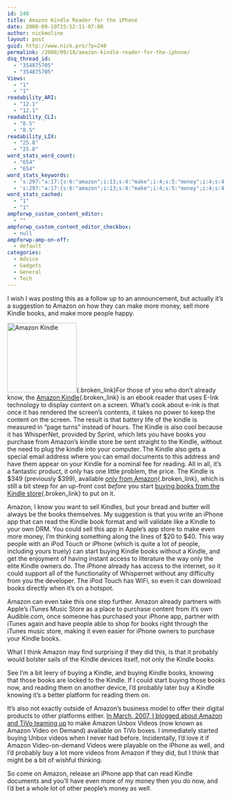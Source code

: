 ```yaml
---
id: 240
title: Amazon Kindle Reader for the iPhone
date: 2008-09-10T15:52:11-07:00
author: nickmoline
layout: post
guid: http://www.nick.pro/?p=240
permalink: /2008/09/10/amazon-kindle-reader-for-the-iphone/
dsq_thread_id:
  - "354875705"
  - "354875705"
Views:
  - "1"
  - "1"
readability_ARI:
  - "12.1"
  - "12.1"
readability_CLI:
  - "8.5"
  - "8.5"
readability_LIX:
  - "25.8"
  - "25.8"
word_stats_word_count:
  - "654"
  - "654"
word_stats_keywords:
  - 's:297:"a:17:{s:6:"amazon";i:13;s:4:"make";i:4;s:5:"money";i:4;s:4:"sell";i:3;s:6:"kindle";i:24;s:5:"books";i:12;s:6:"people";i:4;s:7:"content";i:3;s:8:"purchase";i:3;s:5:"store";i:5;s:7:"reading";i:3;s:5:"start";i:3;s:6:"buying";i:6;s:6:"iphone";i:7;s:6:"itunes";i:3;s:8:"probably";i:3;s:6:"videos";i:4;}";'
  - 's:297:"a:17:{s:6:"amazon";i:13;s:4:"make";i:4;s:5:"money";i:4;s:4:"sell";i:3;s:6:"kindle";i:24;s:5:"books";i:12;s:6:"people";i:4;s:7:"content";i:3;s:8:"purchase";i:3;s:5:"store";i:5;s:7:"reading";i:3;s:5:"start";i:3;s:6:"buying";i:6;s:6:"iphone";i:7;s:6:"itunes";i:3;s:8:"probably";i:3;s:6:"videos";i:4;}";'
word_stats_cached:
  - "1"
  - "1"
ampforwp_custom_content_editor:
  - ""
ampforwp_custom_content_editor_checkbox:
  - null
ampforwp-amp-on-off:
  - default
categories:
  - Advice
  - Gadgets
  - General
  - Tech
---
```

I wish I was posting this as a follow up to an announcement, but actually it&#8217;s a suggestion to Amazon on how they can make more money, sell more Kindle books, and make more people happy.

[<img src="https://i1.wp.com/ecx.images-amazon.com/images/I/41mLdDed4ML._SL160_.jpg" title="Amazon Kindle" alt="Amazon Kindle" class="alignleft" width="160" height="160" data-recalc-dims="1" />](http://www.amazon.com/Kindle-Amazons-Wireless-Reading-Device/dp/B000FI73MA%3FSubscriptionId%3D1XFK01HK9NZWGPENWGG2%26tag%3Dnickdotpro-20%26linkCode%3Dxm2%26camp%3D2025%26creative%3D165953%26creativeASIN%3DB000FI73MA){.broken_link}For those of you who don&#8217;t already know, the [Amazon Kindle](http://www.amazon.com/Kindle-Amazons-Wireless-Reading-Device/dp/B000FI73MA%3FSubscriptionId%3D1XFK01HK9NZWGPENWGG2%26tag%3Dnickdotpro-20%26linkCode%3Dxm2%26camp%3D2025%26creative%3D165953%26creativeASIN%3DB000FI73MA){.broken_link} is an ebook reader that uses E-Ink technology to display content on a screen. What&#8217;s cook about e-ink is that once it has rendered the screen&#8217;s contents, it takes no power to keep the content on the screen. The result is that battery life of the kindle is measured in &#8220;page turns&#8221; instead of hours. The Kindle is also cool because it has WhisperNet, provided by Sprint, which lets you have books you purchase from Amazon&#8217;s kindle store be sent straight to the Kindle, without the need to plug the kindle into your computer. The Kindle also gets a special email address where you can email documents to this address and have them appear on your Kindle for a nominal fee for reading. All in all, it&#8217;s a fantastic product, it only has one little problem, the price. The Kindle is $349 (previously $399), available [only from Amazon](http://www.amazon.com/Kindle-Amazons-Wireless-Reading-Device/dp/B000FI73MA%3FSubscriptionId%3D1XFK01HK9NZWGPENWGG2%26tag%3Dnickdotpro-20%26linkCode%3Dxm2%26camp%3D2025%26creative%3D165953%26creativeASIN%3DB000FI73MA){.broken_link}, which is still a bit steep for an up-front cost _before_ you start [buying books from the Kindle store](http://www.amazon.com/Kindle-Amazons-Wireless-Reading-Device/dp/B000FI73MA%3FSubscriptionId%3D1XFK01HK9NZWGPENWGG2%26tag%3Dnickdotpro-20%26linkCode%3Dxm2%26camp%3D2025%26creative%3D165953%26creativeASIN%3DB000FI73MA){.broken_link} to put on it.

Amazon, I know you want to sell Kindles, but your bread and butter will always be the books themselves. My suggestion is that you write an iPhone app that can read the Kindle book format and will validate like a Kindle to your own DRM. You could sell this app in Apple&#8217;s app store to make even more money, I&#8217;m thinking something along the lines of $20 to $40. This way people with an iPod Touch or iPhone (which is quite a lot of people, including yours truely) can start buying Kindle books without a Kindle, and get the enjoyment of having instant access to literature the way only the elite Kindle owners do. The iPhone already has access to the internet, so it could support all of the functionality of Whispernet without any difficulty from you the developer. The iPod Touch has WiFi, so even it can download books directly when it&#8217;s on a hotspot.

Amazon can even take this one step further. Amazon already partners with Apple&#8217;s iTunes Music Store as a place to purchase content from it&#8217;s own Audible.com, once someone has purchased your iPhone app, partner with iTunes again and have people able to shop for books right through the iTunes music store, making it even easier for iPhone owners to purchase your Kindle books.

What I think Amazon may find surprising if they did this, is that it probably would bolster sails of the Kindle devices itself, not only the Kindle books.

See I&#8217;m a bit leery of buying a Kindle, and buying Kindle books, knowing that those books are locked to the Kindle. If I could start buying those books now, and reading them on another device, I&#8217;d probably later buy a Kindle knowing it&#8217;s a better platform for reading them on.

It&#8217;s also not exactly outside of Amazon&#8217;s business model to offer their digital products to other platforms either. [In March, 2007, I blogged about Amazon and TiVo teaming up](https://www.nick.pro/2007/03/25/tivo-making-a-come-back-watch-out-apple-tv/) to make Amazon Unbox Videos (now known as Amazon Video on Demand) available on TiVo boxes. I immediately started buying Unbox videos when I never had before. Incidentally, I&#8217;d love it if Amazon Video-on-demand Videos were playable on the iPhone as well, and I&#8217;d probably buy a lot more videos from Amazon if they did, but I think that might be a bit of wishful thinking.

So come on Amazon, release an iPhone app that can read Kindle documents and you&#8217;ll have even more of my money then you do now, and I&#8217;d bet a whole lot of other people&#8217;s money as well.